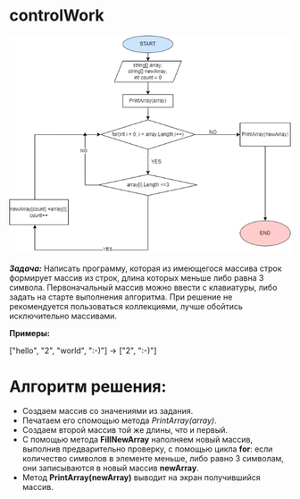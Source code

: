 # controlWork

![alt text](https://github.com/Sicrown/controlWork/blob/main/Diagram.png?raw=true)

***_Задача:_*** Написать программу, которая из имеющегося массива строк формирует массив из строк, длина которых меньше либо равна 3 символа. Первоначальный массив можно ввести с клавиатуры, либо задать на старте выполнения алгоритма. При решение не рекомендуется пользоваться коллекциями, лучше обойтись исключительно массивами.

**Примеры:**

["hello", "2", "world", ":-)"] -> ["2", ":-)"]


# Алгоритм решения:

- Создаем массив со значениями из задания.
- Печатаем его спомощью метода *PrintArray(array)*.
- Cоздаем второй массив той же длины, что и первый.
- С помощью метода **FillNewArray** наполняем новый массив, выполнив предварительно проверку, с помощью цикла **for**: если количество символов в элементе меньше, либо равно 3 символам, они записываются в новый массив **newArray**.
- Метод **PrintArray(newArray)** выводит на экран получившийся массив.

